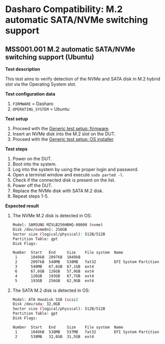 # Dasharo Compatibility: M.2 automatic SATA/NVMe switching support

## MSS001.001 M.2 automatic SATA/NVMe switching support (Ubuntu)

**Test description**

This test aims to verify detection of the NVMe and SATA disk in M.2 hybrid slot
via the Operating System slot.

**Test configuration data**

1. `FIRMWARE` = Dasharo
2. `OPERATING_SYSTEM` = Ubuntu

**Test setup**

1. Proceed with the
    [Generic test setup: firmware](../generic-test-setup.md#firmware).
1. Insert an NVMe disk into the M.2 slot on the DUT.
1. Proceed with the
    [Generic test setup: OS installer](../generic-test-setup.md#os-installer).

**Test steps**

1. Power on the DUT.
2. Boot into the system.
3. Log into the system by using the proper login and password.
4. Open a terminal window and execute `sudo parted -l`.
5. Check if the connected disk is present on the list.
6. Power off the DUT.
7. Replace the NVMe disk with SATA M.2 disk.
8. Repeat steps 1-5.

**Expected result**

1. The NVMe M.2 disk is detected in OS:

    ```bash
    Model: SAMSUNG MZVLB256HBHQ-00000 (nvme)
    Disk /dev/nvme0n1: 256GB
    Sector size (logical/physical): 512B/512B
    Partition Table: gpt
    Disk Flags:

    Number  Start   End     Size    File system  Name                  Flags
     1      1049kB  2097kB  1049kB
     2      2097kB  540MB   538MB   fat32        EFI System Partition  boot, esp
     3      540MB   67,6GB  67,1GB  ext4
     6      67,6GB  126GB   57,9GB  ext4
     4      126GB   193GB   67,7GB  ext4
     5      193GB   256GB   62,9GB  ext4
    ```

2. The SATA M.2 disk is detected in OS:

    ```bash
    Model: ATA Hoodisk SSD (scsi)
    Disk /dev/sda: 32,0GB
    Sector size (logical/physical): 512B/512B
    Partition Table: gpt
    Disk Flags:

    Number  Start   End     Size    File system  Name                  Flags
     1      1049kB  538MB   537MB   fat32        EFI System Partition  boot, esp
     2      538MB   32,0GB  31,5GB  ext4
    ```
